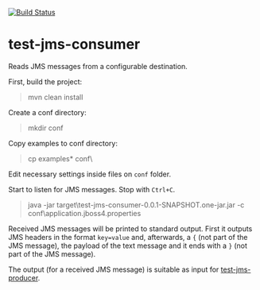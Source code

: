 [![Build Status](https://snap-ci.com/imjorge/test-jms-consumer/branch/master/build_image)](https://snap-ci.com/imjorge/test-jms-consumer/branch/master)

test-jms-consumer
=================

Reads JMS messages from a configurable destination.

First, build the project:
> mvn clean install

Create a conf directory:
> mkdir conf

Copy examples to conf directory:
> cp examples\* conf\

Edit necessary settings inside files on `conf` folder.

Start to listen for JMS messages. Stop with `Ctrl+C`.

> java -jar target\test-jms-consumer-0.0.1-SNAPSHOT.one-jar.jar -c conf\application.jboss4.properties

Received JMS messages will be printed to standard output. First it outputs JMS headers in the format `key=value` and, afterwards, a `{` (not part of the JMS message), the payload of the text message and it ends with a `}` (not part of the JMS message).

The output (for a received JMS message) is suitable as input for [test-jms-producer](https://github.com/imjorge/test-jms-consumer).
